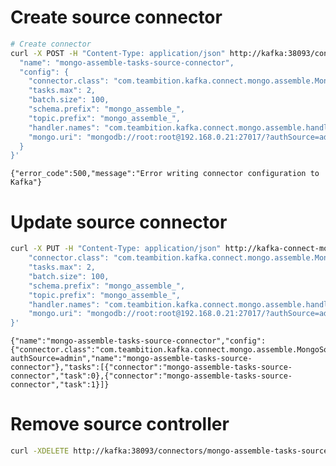 
# Create source connector


```bash
# Create connector
curl -X POST -H "Content-Type: application/json" http://kafka:38093/connectors -d '{
  "name": "mongo-assemble-tasks-source-connector",
  "config": {
    "connector.class": "com.teambition.kafka.connect.mongo.assemble.MongoSourceConnector",
    "tasks.max": 2,
    "batch.size": 100,
    "schema.prefix": "mongo_assemble_",
    "topic.prefix": "mongo_assemble_",
    "handler.names": "com.teambition.kafka.connect.mongo.assemble.handlers.TaskHandler,com.teambition.kafka.connect.mongo.assemble.handlers.WorkTimeHandler,com.teambition.kafka.connect.mongo.assemble.handlers.TaskCustomFieldHandler",
    "mongo.uri": "mongodb://root:root@192.168.0.21:27017/?authSource=admin"
  }
}'
```

    {"error_code":500,"message":"Error writing connector configuration to Kafka"}

# Update source connector


```bash
curl -X PUT -H "Content-Type: application/json" http://kafka-connect-mongo-assemble.dev22/connectors/mongo-assemble-tasks-source-connector/config -d '{
    "connector.class": "com.teambition.kafka.connect.mongo.assemble.MongoSourceConnector",
    "tasks.max": 2,
    "batch.size": 100,
    "schema.prefix": "mongo_assemble_",
    "topic.prefix": "mongo_assemble_",
    "handler.names": "com.teambition.kafka.connect.mongo.assemble.handlers.ActivityHandler,com.teambition.kafka.connect.mongo.assemble.handlers.EventHandler,com.teambition.kafka.connect.mongo.assemble.handlers.PostHandler,com.teambition.kafka.connect.mongo.assemble.handlers.TaskCustomFieldHandler,com.teambition.kafka.connect.mongo.assemble.handlers.TaskHandler,com.teambition.kafka.connect.mongo.assemble.handlers.WorkHandler,com.teambition.kafka.connect.mongo.assemble.handlers.SprintHandler,com.teambition.kafka.connect.mongo.assemble.handlers.WorkTimeHandler,com.teambition.kafka.connect.mongo.assemble.handlers.ScenarioFieldConfigHandler",
    "mongo.uri": "mongodb://root:root@192.168.0.21:27017/?authSource=admin"
}'
```

    {"name":"mongo-assemble-tasks-source-connector","config":{"connector.class":"com.teambition.kafka.connect.mongo.assemble.MongoSourceConnector","tasks.max":"2","batch.size":"100","schema.prefix":"mongo_assemble_","topic.prefix":"mongo_assemble_","handler.names":"com.teambition.kafka.connect.mongo.assemble.handlers.ActivityHandler,com.teambition.kafka.connect.mongo.assemble.handlers.EventHandler,com.teambition.kafka.connect.mongo.assemble.handlers.PostHandler,com.teambition.kafka.connect.mongo.assemble.handlers.TaskCustomFieldHandler,com.teambition.kafka.connect.mongo.assemble.handlers.TaskHandler,com.teambition.kafka.connect.mongo.assemble.handlers.WorkHandler,com.teambition.kafka.connect.mongo.assemble.handlers.SprintHandler,com.teambition.kafka.connect.mongo.assemble.handlers.WorkTimeHandler,com.teambition.kafka.connect.mongo.assemble.handlers.ScenarioFieldConfigHandler","mongo.uri":"mongodb://root:root@192.168.0.21:27017/?authSource=admin","name":"mongo-assemble-tasks-source-connector"},"tasks":[{"connector":"mongo-assemble-tasks-source-connector","task":0},{"connector":"mongo-assemble-tasks-source-connector","task":1}]}

# Remove source controller


```bash
curl -XDELETE http://kafka:38093/connectors/mongo-assemble-tasks-source-connector
```

    
